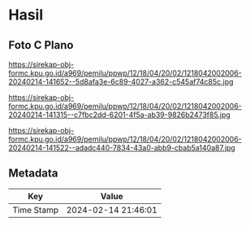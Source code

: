 # Hasil

## Foto C Plano

https://sirekap-obj-formc.kpu.go.id/a969/pemilu/ppwp/12/18/04/20/02/1218042002006-20240214-141652--5d8afa3e-6c89-4027-a362-c545af74c85c.jpg

https://sirekap-obj-formc.kpu.go.id/a969/pemilu/ppwp/12/18/04/20/02/1218042002006-20240214-141315--c7fbc2dd-6201-4f5a-ab39-9826b2473f85.jpg

https://sirekap-obj-formc.kpu.go.id/a969/pemilu/ppwp/12/18/04/20/02/1218042002006-20240214-141522--adadc440-7834-43a0-abb9-cbab5a140a87.jpg


## Metadata

| Key        | Value               |
| ---------- | ------------------- |
| Time Stamp | 2024-02-14 21:46:01 |



